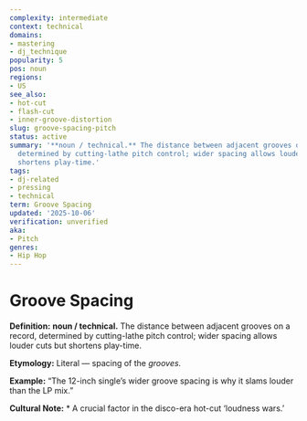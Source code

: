 ```yaml
---
complexity: intermediate
context: technical
domains:
- mastering
- dj_technique
popularity: 5
pos: noun
regions:
- US
see_also:
- hot-cut
- flash-cut
- inner-groove-distortion
slug: groove-spacing-pitch
status: active
summary: '**noun / technical.** The distance between adjacent grooves on a record,
  determined by cutting-lathe pitch control; wider spacing allows louder cuts but
  shortens play-time.'
tags:
- dj-related
- pressing
- technical
term: Groove Spacing
updated: '2025-10-06'
verification: unverified
aka:
- Pitch
genres:
- Hip Hop
---
```


# Groove Spacing

**Definition:** **noun / technical.** The distance between adjacent grooves on a record, determined by cutting-lathe pitch control; wider spacing allows louder cuts but shortens play-time.

**Etymology:** Literal — spacing of the *grooves.*

**Example:** “The 12-inch single’s wider groove spacing is why it slams louder than the LP mix.”

**Cultural Note:** * A crucial factor in the disco-era hot-cut ‘loudness wars.’

